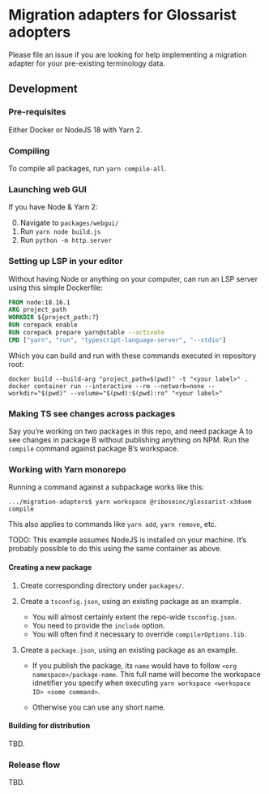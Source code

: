 # Migration adapters for Glossarist adopters

Please file an issue if you are looking for help implementing
a migration adapter for your pre-existing terminology data.

## Development

### Pre-requisites

Either Docker or NodeJS 18 with Yarn 2.

### Compiling

To compile all packages, run `yarn compile-all`.

### Launching web GUI

If you have Node & Yarn 2:

0. Navigate to `packages/webgui/`
1. Run `yarn node build.js`
2. Run `python -m http.server`

### Setting up LSP in your editor

Without having Node or anything on your computer,
can run an LSP server using this simple Dockerfile:

```dockerfile
FROM node:18.16.1
ARG project_path
WORKDIR ${project_path:?}
RUN corepack enable
RUN corepack prepare yarn@stable --activate
CMD ["yarn", "run", "typescript-language-server", "--stdio"]
```

Which you can build and run with these commands
executed in repository root:

```
docker build --build-arg "project_path=$(pwd)" -t "<your label>" .
docker container run --interactive --rm --network=none --workdir="$(pwd)" --volume="$(pwd):$(pwd):ro" "<your label>"
```

### Making TS see changes across packages

Say you’re working on two packages in this repo, and need package A
to see changes in package B without publishing anything on NPM.
Run the `compile` command against package B’s workspace.

### Working with Yarn monorepo

Running a command against a subpackage works like this:

```console
.../migration-adapters$ yarn workspace @riboseinc/glossarist-x3duom compile
```

This also applies to commands like `yarn add`, `yarn remove`, etc.

TODO: This example assumes NodeJS is installed on your machine.
It’s probably possible to do this using the same container as above.

#### Creating a new package

1. Create corresponding directory under `packages/`.
2. Create a `tsconfig.json`, using an existing package as an example.

   - You will almost certainly extent the repo-wide `tsconfig.json`.
   - You need to provide the `include` option.
   - You will often find it necessary to override `compilerOptions.lib`.

3. Create a `package.json`, using an existing package as an example.

   - If you publish the package,
     its `name` would have to follow `<org namespace>/package-name`.
     This full name will become the workspace idnetifier you specify when executing
     `yarn workspace <workspace ID> <some command>`.

   - Otherwise you can use any short name.

#### Building for distribution

TBD.

### Release flow

TBD.

